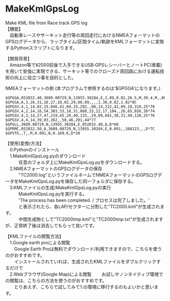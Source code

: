# MakeKmlGpsLog
Make KML file from Race track GPS log  
【機能】   
　自動車レースやサーキット走行等の周回走行におけるNMEAフォーマットのGPSログデータから、ラップタイム/区間タイム/軌跡をKMLフォーマットに変換するPythonスクリプトになります。   
   
【開発背景】   
　Amazon等で¥2000前後で入手できるUSB‐GPSレシーバーとノートPC(車載)を用いて安価に実現できる、サーキット等でのクローズド周回路における運転技術の向上に役立つ事を目的とした。
   
NMEAフォーマットの例 (本プログラムで参照するのは'$GPGGA'になります。)   
```
$GPGGA,052032.40,3609.00729,N,13955.30284,E,2,09,0.82,26.5,M,39.4,M,,0000*67   
$GPGSA,A,3,26,31,16,27,18,02,29,08,09,,,,1.30,0.82,1.02*0C   
$GPGSV,4,1,14,02,15,046,41,04,33,292,,08,14,222,42,09,10,319,25*78   
$GPGSV,4,2,14,16,54,303,33,18,31,088,33,22,17,184,,26,65,026,38*74   
$GPGSV,4,3,14,27,47,219,45,28,40,133,,29,09,041,38,31,49,128,25*76   
$GPGSV,4,4,14,39,03,262,,50,46,201,44*77   
$GPGLL,3609.00729,N,13955.30284,E,052032.40,A,D*68   
$GPRMC,052032.50,A,3609.00729,N,13955.30284,E,0.091,,260123,,,D*7C   
$GPVTG,,T,,M,0.091,N,0.169,K,D*20
```
【使用(変換)方法】   
　0.Pythonのインストール   
　1.MakeKmlGpsLog.pyのダウンロード   
　　　任意のフォルダ上にMakeKmlGpsLog.pyをダウンロードする。   
　2.NMEAフォーマットのGPSログデータの保存   
　　　"TC2000.log"というファイルネームでNMEAフォーマットのGPSログデータをMakeKmlGpsLog.pyを保存した同一フォルダに保存する。   
　3.KMLファイルの生成/MakeKmlGpsLog.pyの実行   
　　　MakeKmlGpsLog.pyを実行する。   
　　　'The process has been completed. / プロセスは完了しました。'   
　　　と表示されたら、各LAP/セクターに分割した"TC2000.kml"が生成されます。   
　　　中間生成物として"TC2000tmp.kml"と"TC2000tmp.txt"が生成されますが、正常終了後は消去してもらって良いです。   
    
【KMLファイルの閲覧方法】   
　1.Google earth proによる閲覧   
　　Google Earth Proは無料でダウンロード/利用できますので、こちらを使うのがおすすめです。   
　　インストールされていれば、生成されたKMLファイルをダブルクリックするだけで   
　2.Webブラウザ(Google Map)による閲覧
　　お試しやノンネイティブ環境での閲覧は、こちらの方法を使うのがおすすめです。   
　　とりあえず、こちらで試してみて1.の環境に移行するのもよいかと思います。
